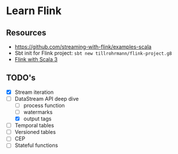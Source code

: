 # Learn Flink

## Resources

- https://github.com/streaming-with-flink/examples-scala
- Sbt init for Flink project: `sbt new tillrohrmann/flink-project.g8`
- [Flink with Scala 3](https://github.com/sjwiesman/flink-scala-3/)

## TODO's

- [X] Stream iteration
- [ ] DataStream API deep dive 
    - [ ] process function
    - [ ] watermarks
    - [X] output tags
- [ ] Temporal tables
- [ ] Versioned tables
- [ ] CEP
- [ ] Stateful functions